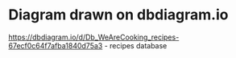 # Diagram drawn on dbdiagram.io 
https://dbdiagram.io/d/Db_WeAreCooking_recipes-67ecf0c64f7afba1840d75a3 - recipes database